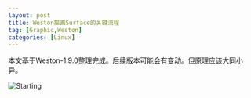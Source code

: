 ```yaml
---
layout: post
title: Weston描画Surface的关键流程
tag: [Graphic,Weston]
categories: [Linux]
---
```


本文基于Weston-1.9.0整理完成。后续版本可能会有变动。但原理应该大同小异。
<!--break-->

![Starting](../public/2017/07/weston-draw-surface.svg)
